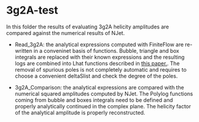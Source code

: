 # 3g2A-test
In this folder the results of evaluating 3g2A helicity amplitudes are compared against the numerical results of NJet.

* Read_3g2A: the analytical expressions computed with FiniteFlow are re-written in a conveninet basis of functions. Bubble, triangle and box integrals are replaced with their known expressions and the resulting logs are combined into Lhat functions described in [this paper.](https://arxiv.org/abs/1605.02172). The removal of spurious poles is not completely automatic and requires to choose a convenient deltaSlist and check the degree of the poles.

* 3g2A_Comparison: the analytical expressions are compared with the numerical squared amplitudes computed by NJet. The Polylog functions coming from bubble and boxes integrals need to be defined and properly analytically continued in the complex plane. The helicity factor of the analytical amplitude is properly reconstructed.
